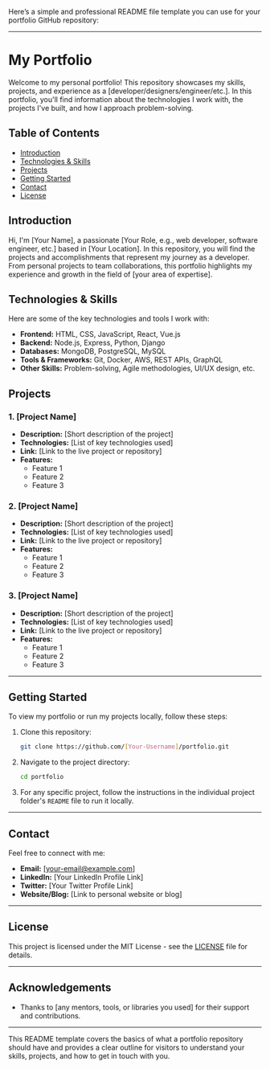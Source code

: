 Here’s a simple and professional README file template you can use for your portfolio GitHub repository:

---

# My Portfolio

Welcome to my personal portfolio! This repository showcases my skills, projects, and experience as a [developer/designers/engineer/etc.]. In this portfolio, you'll find information about the technologies I work with, the projects I've built, and how I approach problem-solving.

## Table of Contents
- [Introduction](#introduction)
- [Technologies & Skills](#technologies--skills)
- [Projects](#projects)
- [Getting Started](#getting-started)
- [Contact](#contact)
- [License](#license)

## Introduction

Hi, I'm [Your Name], a passionate [Your Role, e.g., web developer, software engineer, etc.] based in [Your Location]. In this repository, you will find the projects and accomplishments that represent my journey as a developer. From personal projects to team collaborations, this portfolio highlights my experience and growth in the field of [your area of expertise].

## Technologies & Skills

Here are some of the key technologies and tools I work with:

- **Frontend:** HTML, CSS, JavaScript, React, Vue.js
- **Backend:** Node.js, Express, Python, Django
- **Databases:** MongoDB, PostgreSQL, MySQL
- **Tools & Frameworks:** Git, Docker, AWS, REST APIs, GraphQL
- **Other Skills:** Problem-solving, Agile methodologies, UI/UX design, etc.

## Projects

### 1. **[Project Name]**
   - **Description:** [Short description of the project]
   - **Technologies:** [List of key technologies used]
   - **Link:** [Link to the live project or repository]
   - **Features:**
     - Feature 1
     - Feature 2
     - Feature 3

### 2. **[Project Name]**
   - **Description:** [Short description of the project]
   - **Technologies:** [List of key technologies used]
   - **Link:** [Link to the live project or repository]
   - **Features:**
     - Feature 1
     - Feature 2
     - Feature 3

### 3. **[Project Name]**
   - **Description:** [Short description of the project]
   - **Technologies:** [List of key technologies used]
   - **Link:** [Link to the live project or repository]
   - **Features:**
     - Feature 1
     - Feature 2
     - Feature 3

---

## Getting Started

To view my portfolio or run my projects locally, follow these steps:

1. Clone this repository:
   ```bash
   git clone https://github.com/[Your-Username]/portfolio.git
   ```
2. Navigate to the project directory:
   ```bash
   cd portfolio
   ```
3. For any specific project, follow the instructions in the individual project folder's `README` file to run it locally.

---

## Contact

Feel free to connect with me:

- **Email:** [your-email@example.com]
- **LinkedIn:** [Your LinkedIn Profile Link]
- **Twitter:** [Your Twitter Profile Link]
- **Website/Blog:** [Link to personal website or blog]

---

## License

This project is licensed under the MIT License - see the [LICENSE](LICENSE) file for details.

---

## Acknowledgements

- Thanks to [any mentors, tools, or libraries you used] for their support and contributions.

---

This README template covers the basics of what a portfolio repository should have and provides a clear outline for visitors to understand your skills, projects, and how to get in touch with you.